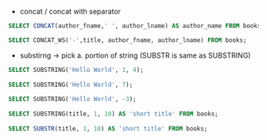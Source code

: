 - concat / concat with separator
```SQL
SELECT CONCAT(author_fname,' ', author_lname) AS author_name FROM books;

SELECT CONCAT_WS('-',title, author_fname, author_lname) FROM books;
```

- substirng -> pick a. portion of string (SUBSTR is same as SUBSTRING)
```SQL
SELECT SUBSTRING('Hello World', 1, 4);
 
SELECT SUBSTRING('Hello World', 7);
 
SELECT SUBSTRING('Hello World', -3);
 
SELECT SUBSTRING(title, 1, 10) AS 'short title' FROM books;
 
SELECT SUBSTR(title, 1, 10) AS 'short title' FROM books;
```